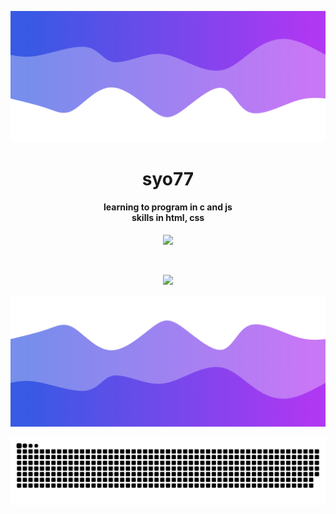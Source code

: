 ![Header](https://github.com/syo77/syo77/blob/99603d0e13ec9cf5c37b534270ed74e09fc68cb0/header.png)

<h1 align="center">syo77</h1>
<a href="https://github.com/syo77"></a>

</p>
<h4 align="center">learning to program in c and js<br>skills in html, css</h5>
<p align="center">
           <img src="https://skillicons.dev/icons?i=c,js,html,css"/>
</p>

<br>

<p align="center">
  <img src="https://github-readme-stats.vercel.app/api/?username=syo77&title_color=674fc9&text_color=9f9f9f&show_icons=true&bg_color=00000000&hide_border=true&icon_color=674fc9&hide_title=true&count_private=true" />
</p>

![Footer](https://github.com/syo77/syo77/blob/99603d0e13ec9cf5c37b534270ed74e09fc68cb0/footer.png)

![Snake animation](https://github.com/syo77/syo77/blob/main/snake.svg)

